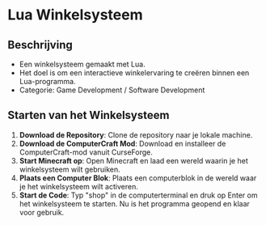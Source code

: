 # Lua Winkelsysteem

## Beschrijving
* Een winkelsysteem gemaakt met Lua.
* Het doel is om een interactieve winkelervaring te creëren binnen een Lua-programma.
* Categorie: Game Development / Software Development

## Starten van het Winkelsysteem
1. **Download de Repository**: Clone de repository naar je lokale machine.
2. **Download de ComputerCraft Mod**: Download en installeer de ComputerCraft-mod vanuit CurseForge.
3. **Start Minecraft op**: Open Minecraft en laad een wereld waarin je het winkelsysteem wilt gebruiken.
4. **Plaats een Computer Blok**: Plaats een computerblok in de wereld waar je het winkelsysteem wilt activeren.
5. **Start de Code**: Typ "shop" in de computerterminal en druk op Enter om het winkelsysteem te starten. Nu is het programma  geopend en klaar voor gebruik.